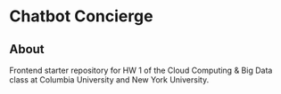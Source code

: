 # Chatbot Concierge #

## About ##

Frontend starter repository for HW 1 of the Cloud Computing & Big Data
class at Columbia University and New York University.



